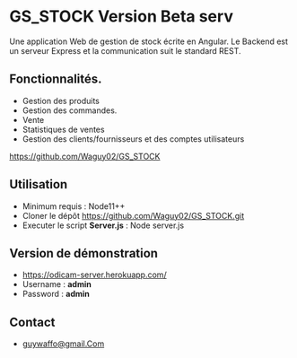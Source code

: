 # GS_STOCK Version Beta serv
Une application Web de gestion de stock écrite en Angular. Le Backend est un serveur Express et la communication suit le standard REST. 


## Fonctionnalités. 
* Gestion des produits
* Gestion des commandes.
* Vente
* Statistiques de ventes
* Gestion des clients/fournisseurs et des comptes utilisateurs

https://github.com/Waguy02/GS_STOCK

## Utilisation 
* Minimum requis : Node11++
* Cloner le dépôt https://github.com/Waguy02/GS_STOCK.git
* Executer le script **Server.js** : Node server.js

## Version de démonstration
 * https://odicam-server.herokuapp.com/
 * Username : **admin**
 * Password : **admin**
 
## Contact 
  * guywaffo@gmail.Com





